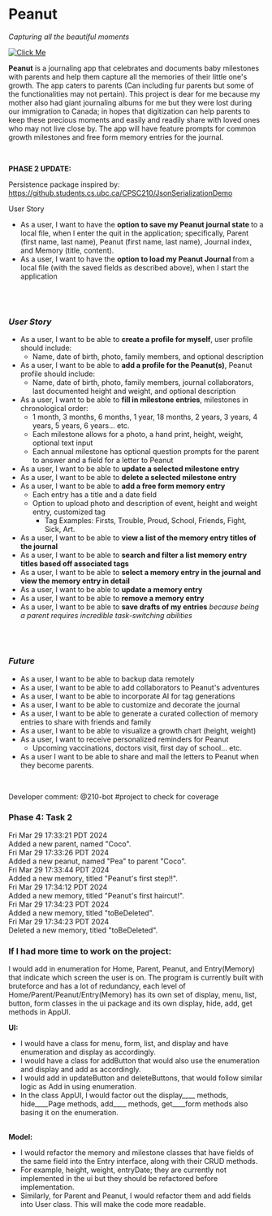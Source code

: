 <h1>Peanut</h1>
<p><em>Capturing all the beautiful moments</em></p>

[![Click Me](https://img.youtube.com/vi/6AsM4lNqZMc/0.jpg)](https://www.youtube.com/watch?v=6AsM4lNqZMc)


<p><strong>Peanut</strong> is a journaling app that celebrates and documents baby milestones with parents
and help them capture all the memories of their little one's growth. The app caters to parents (Can including fur parents 
but some of the functionalities may not pertain). This project is dear for me because my mother also had giant 
journaling albums for me but they were lost during our immigration to Canada; in hopes that digitization can help
parents to keep these precious moments and easily and readily share with loved ones who may not live close by. 
The app will have feature prompts for common growth milestones and free form memory entries for the journal.</p>
<br>

<strong>PHASE 2 UPDATE:</strong>

Persistence package inspired by: https://github.students.cs.ubc.ca/CPSC210/JsonSerializationDemo

User Story
<ul>
<li>As a user, I want to have the <strong> option to save my Peanut journal state </strong> to a local file, 
when I enter the quit in the application; specifically, Parent (first name, last name), Peanut (first name, last name), 
Journal index, and Memory (title, content).
</li>
<li>As a user, I want to have the <strong> option to load my Peanut Journal </strong> from a local file 
(with the saved fields as described above), when I start the application </li>
</ul>

<br>
<br>

<h3> <em>User Story</em> </h3>
<ul> <li>As a user, I want to be able to <strong>create a profile for myself</strong>, user profile should include:
    <ul><li>Name, date of birth, photo, family members, and optional description</li></ul></li>
<li>As a user, I want to be able to <strong>add a profile for the Peanut(s)</strong>, Peanut profile should include:
    <ul><li>Name, date of birth, photo, family members, journal collaborators, last documented height and weight, 
    and optional description</li></ul></li>

<li>As a user, I want to be able to <strong>fill in milestone entries</strong>, milestones in chronological order:
  <ul><li>1 month, 3 months, 6 months, 1 year, 18 months, 2 years, 3 years, 4 years, 5 years, 6 years... etc. </li>
  <li> Each milestone allows for a photo, a hand print, height, weight, optional text input </li>
  <li> Each annual milestone has optional question prompts for the parent to answer and a field for a letter to Peanut</li></ul></li>

<li>As a user, I want to be able to <strong>update a selected milestone entry</strong></li>
<li>As a user, I want to be able to <strong>delete a selected milestone entry</strong></li>

<li>As a user, I want to be able to <strong>add a free form memory entry</strong>
  <ul><li> Each entry has a title and a date field</li>
  <li> Option to upload photo and description of event, height and weight entry, customized tag
    <ul><li>Tag Examples: Firsts, Trouble, Proud, School, Friends, Fight, Sick, Art. </li></ul></li></ul></li>

<li>As a user, I want to be able to <strong>view a list of the memory entry titles of the journal</strong></li>
<li>As a user, I want to be able to <strong>search and filter a list memory entry titles based off associated tags</strong></li>
<li>As a user, I want to be able to <strong>select a memory entry in the journal and view the memory entry in detail</strong></li>
<li>As a user, I want to be able to <strong>update a memory entry</strong></li>
<li>As a user, I want to be able to <strong>remove a memory entry</strong> </li>

<li>As a user, I want to be able to <strong>save drafts of my entries</strong>
<em>because being a parent requires incredible task-switching abilities</em></li> 


</ul>

<br>
<br>

<h3> <em>Future</em> </h3>
<ul>
<li>As a user, I want to be able to backup data remotely</li>
<li>As a user, I want to be able to add collaborators to Peanut's adventures</li>
<li>As a user, I want to be able to incorporate AI for tag generations</li>
<li>As a user, I want to be able to customize and decorate the journal</li>
<li>As a user, I want to be able to generate a curated collection of memory entries to share with friends and family</li>
<li>As a user, I want to be able to visualize a growth chart (height, weight)</li>
<li>As a user, I want to receive personalized reminders for Peanut
  <ul><li>Upcoming vaccinations, doctors visit, first day of school... etc.</li></ul></li>
<li>As a user I want to be able to share and mail the letters to Peanut when they become parents.</li>
</ul>

<br>



Developer comment: @210-bot #project to check for coverage



<h3>Phase 4: Task 2</h3> 
Fri Mar 29 17:33:21 PDT 2024 <br>
Added a new parent, named "Coco". <br>
Fri Mar 29 17:33:26 PDT 2024  <br>
Added a new peanut, named "Pea" to parent "Coco". <br>
Fri Mar 29 17:33:44 PDT 2024 <br>
Added a new memory, titled "Peanut's first step!!". <br>
Fri Mar 29 17:34:12 PDT 2024 <br>
Added a new memory, titled "Peanut's first haircut!". <br>
Fri Mar 29 17:34:23 PDT 2024 <br>
Added a new memory, titled "toBeDeleted". <br>
Fri Mar 29 17:34:23 PDT 2024 <br>
Deleted a new memory, titled "toBeDeleted".



<h3> If I had more time to work on the project: </h3> 
I would add in enumeration for Home, Parent, Peanut, and Entry(Memory) that indicate which screen the user is on. 
The program is currently built with bruteforce and has a lot of redundancy, each level of Home/Parent/Peanut/Entry(Memory) has its own set of display, menu, list, button, form classes in the ui package and its own display, hide, add, get methods in AppUI.

<strong>UI: </strong>
<ul>
<li>I would have a class for menu, form, list, and display and have enumeration and display as accordingly.</li>
<li>I would have a class for addButton that would also use the enumeration and display and add as accordingly.</li>
<li>I would add in updateButton and deleteButtons, that would follow similar logic as Add in using enumeration.</li>
<li>In the class AppUI, I would factor out the display____ methods, hide____Page methods, add____ methods, get____form methods also basing it on the enumeration.</li>
</ul>
<br>
<strong>Model: </strong>
<ul>
<li>I would refactor the memory and milestone classes that have fields of the same field into the Entry interface, along with their CRUD methods.</li>
<li>For example, height, weight, entryDate; they are currently not implemented in the ui but they should be refactored before implementation.</li>
<li>Similarly, for Parent and Peanut, I would refactor them and add fields into User class. This will make the code more readable.</li>
</ul>
 
 
 
